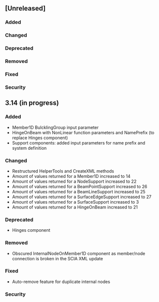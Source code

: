 ﻿## [Unreleased]
### Added
### Changed
### Deprecated
### Removed
### Fixed
### Security

## 3.14 (in progress)
### Added
- Member1D BulcklingGroup input parameter
- HingeOnBeam with NonLinear function parameters and NamePrefix (to replace Hinges component)
- Support components: added input parameters for name prefix and system definition
### Changed
- Restructured HelperTools and CreateXML methods
- Amount of values returned for a Member1D increased to 14
- Amount of values returned for a NodeSupport increased to 22
- Amount of values returned for a BeamPointSupport increased to 26
- Amount of values returned for a BeamLineSupport increased to 25
- Amount of values returned for a SurfaceEdgeSupport increased to 27
- Amount of values returned for a SurfaceSupport increased to 3
- Amount of values returned for a HingeOnBeam increased to 21
### Deprecated
- Hinges component
### Removed
- Obscured InternalNodeOnMember1D component as member/node connection is broken in the SCIA XML update
### Fixed
- Auto-remove feature for duplicate internal nodes
### Security